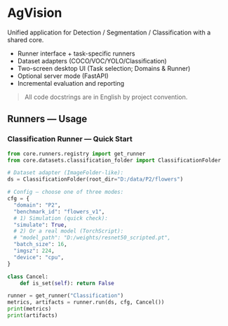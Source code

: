 # AgVision

Unified application for Detection / Segmentation / Classification with a shared core.

- Runner interface + task-specific runners
- Dataset adapters (COCO/VOC/YOLO/Classification)
- Two-screen desktop UI (Task selection; Domains & Runner)
- Optional server mode (FastAPI)
- Incremental evaluation and reporting

> All code docstrings are in English by project convention.

## Runners — Usage

### Classification Runner — Quick Start

```python
from core.runners.registry import get_runner
from core.datasets.classification_folder import ClassificationFolder

# Dataset adapter (ImageFolder-like):
ds = ClassificationFolder(root_dir="D:/data/P2/flowers")

# Config — choose one of three modes:
cfg = {
  "domain": "P2",
  "benchmark_id": "flowers_v1",
  # 1) Simulation (quick check):
  "simulate": True,
  # 2) Or a real model (TorchScript):
  # "model_path": "D:/weights/resnet50_scripted.pt",
  "batch_size": 16,
  "imgsz": 224,
  "device": "cpu",
}

class Cancel:
    def is_set(self): return False

runner = get_runner("Classification")
metrics, artifacts = runner.run(ds, cfg, Cancel())
print(metrics)
print(artifacts)
